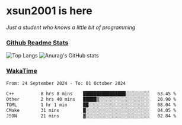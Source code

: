 # xsun2001 is here

*Just a student who knows a little bit of programming*

### [Github Readme Stats](https://github.com/anuraghazra/github-readme-stats)

![Top Langs](https://github-readme-stats.vercel.app/api/top-langs/?username=xsun2001&layout=compact&theme=radical) ![Anurag's GitHub stats](https://github-readme-stats.vercel.app/api?username=xsun2001&show_icons=true&theme=radical)

### [WakaTime](https://wakatime.com)

<!--START_SECTION:waka-->

```txt
From: 24 September 2024 - To: 01 October 2024

C++          8 hrs 8 mins    ████████████████░░░░░░░░░   63.45 %
Other        2 hrs 40 mins   █████▒░░░░░░░░░░░░░░░░░░░   20.90 %
TOML         1 hr 1 min      ██░░░░░░░░░░░░░░░░░░░░░░░   08.04 %
CMake        31 mins         █░░░░░░░░░░░░░░░░░░░░░░░░   04.05 %
JSON         21 mins         ▓░░░░░░░░░░░░░░░░░░░░░░░░   02.84 %
```

<!--END_SECTION:waka-->
